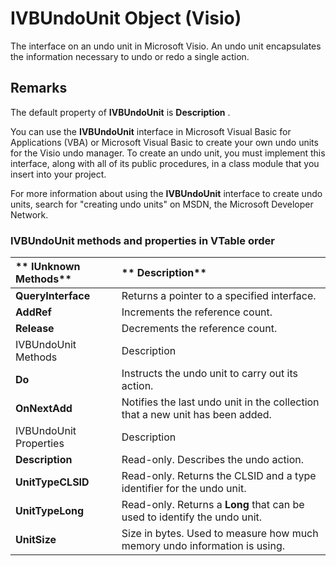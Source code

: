 
# IVBUndoUnit Object (Visio)

The interface on an undo unit in Microsoft Visio. An undo unit encapsulates the information necessary to undo or redo a single action.


## Remarks

The default property of  **IVBUndoUnit** is **Description** .

You can use the  **IVBUndoUnit** interface in Microsoft Visual Basic for Applications (VBA) or Microsoft Visual Basic to create your own undo units for the Visio undo manager. To create an undo unit, you must implement this interface, along with all of its public procedures, in a class module that you insert into your project.

For more information about using the  **IVBUndoUnit** interface to create undo units, search for "creating undo units" on MSDN, the Microsoft Developer Network.


### IVBUndoUnit methods and properties in VTable order



|** IUnknown Methods**|** Description**|
|:-----|:-----|
| **QueryInterface**| Returns a pointer to a specified interface.|
| **AddRef**| Increments the reference count.|
| **Release**| Decrements the reference count.|
| IVBUndoUnit Methods| Description|
| **Do**| Instructs the undo unit to carry out its action.|
| **OnNextAdd**| Notifies the last undo unit in the collection that a new unit has been added.|
| IVBUndoUnit Properties| Description|
| **Description**| Read-only. Describes the undo action.|
| **UnitTypeCLSID**| Read-only. Returns the CLSID and a type identifier for the undo unit.|
| **UnitTypeLong**| Read-only. Returns a **Long** that can be used to identify the undo unit.|
| **UnitSize**| Size in bytes. Used to measure how much memory undo information is using.|
